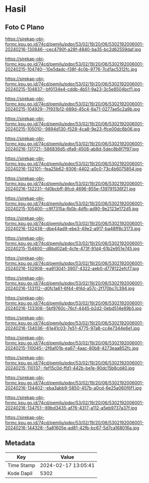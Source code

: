# Hasil

## Foto C Plano

https://sirekap-obj-formc.kpu.go.id/74cd/pemilu/pdpr/53/02/19/20/06/5302192006001-20240216-130846--cec4790f-a28f-4840-ba35-bc2d62559daf.jpg

https://sirekap-obj-formc.kpu.go.id/74cd/pemilu/pdpr/53/02/19/20/06/5302192006001-20240215-104740--10e5dadc-f38f-4c0b-9776-7cd1ac5312fc.jpg

https://sirekap-obj-formc.kpu.go.id/74cd/pemilu/pdpr/53/02/19/20/06/5302192006001-20240215-104837--bf0134e4-cddb-4b51-9a23-3c5e8504bcf1.jpg

https://sirekap-obj-formc.kpu.go.id/74cd/pemilu/pdpr/53/02/19/20/06/5302192006001-20240215-104929--7f931b12-689d-45c4-8a71-0277ae5c2a9b.jpg

https://sirekap-obj-formc.kpu.go.id/74cd/pemilu/pdpr/53/02/19/20/06/5302192006001-20240215-105010--9894d130-f528-4ca8-9e23-ffce00dc6b06.jpg

https://sirekap-obj-formc.kpu.go.id/74cd/pemilu/pdpr/53/02/19/20/06/5302192006001-20240216-131721--586836d5-dfa9-4508-ab8d-5dec8b8f7f97.jpg

https://sirekap-obj-formc.kpu.go.id/74cd/pemilu/pdpr/53/02/19/20/06/5302192006001-20240216-132101--fea25b62-9306-4402-a0c0-73c4b6075854.jpg

https://sirekap-obj-formc.kpu.go.id/74cd/pemilu/pdpr/53/02/19/20/06/5302192006001-20240216-132231--fd0bcbff-8fcd-4696-855e-f39791536f21.jpg

https://sirekap-obj-formc.kpu.go.id/74cd/pemilu/pdpr/53/02/19/20/06/5302192006001-20240215-105400--c9f7315a-fb0b-4dfb-ad90-9e2123e172d5.jpg

https://sirekap-obj-formc.kpu.go.id/74cd/pemilu/pdpr/53/02/19/20/06/5302192006001-20240216-132438--dbe44ad9-ebe3-49e2-a917-ba48ff8c3173.jpg

https://sirekap-obj-formc.kpu.go.id/74cd/pemilu/pdpr/53/02/19/20/06/5302192006001-20240215-154800--d8bd02a6-4cfe-473f-91d4-61b2e951e745.jpg

https://sirekap-obj-formc.kpu.go.id/74cd/pemilu/pdpr/53/02/19/20/06/5302192006001-20240216-132908--ea913041-3907-4322-aeb0-d778122efcf7.jpg

https://sirekap-obj-formc.kpu.go.id/74cd/pemilu/pdpr/53/02/19/20/06/5302192006001-20240216-133112--d0fc1a61-6f44-4f4d-a57c-2f170bc7c394.jpg

https://sirekap-obj-formc.kpu.go.id/74cd/pemilu/pdpr/53/02/19/20/06/5302192006001-20240216-133308--5bf9760c-76cf-4445-b2d2-0ebd514e89b5.jpg

https://sirekap-obj-formc.kpu.go.id/74cd/pemilu/pdpr/53/02/19/20/06/5302192006001-20240216-134036--61e41c03-7e51-4775-97a8-cc4e7344e6e1.jpg

https://sirekap-obj-formc.kpu.go.id/74cd/pemilu/pdpr/53/02/19/20/06/5302192006001-20240215-110045--2f6af01b-ea67-4aac-80b8-4273eaa852fc.jpg

https://sirekap-obj-formc.kpu.go.id/74cd/pemilu/pdpr/53/02/19/20/06/5302192006001-20240215-110137--fef15c0d-ffd1-442b-be1e-90dc15b8cd40.jpg

https://sirekap-obj-formc.kpu.go.id/74cd/pemilu/pdpr/53/02/19/20/06/5302192006001-20240216-134402--eba3abb9-5850-457b-a0cd-6e25a060f6f1.jpg

https://sirekap-obj-formc.kpu.go.id/74cd/pemilu/pdpr/53/02/19/20/06/5302192006001-20240216-134751--89bd3435-af76-4317-a112-a5eb9737a37f.jpg

https://sirekap-obj-formc.kpu.go.id/74cd/pemilu/pdpr/53/02/19/20/06/5302192006001-20240216-144328--5a81605e-ad81-42fb-bc67-5d7ca168016a.jpg


## Metadata

| Key        | Value               |
| ---------- | ------------------- |
| Time Stamp | 2024-02-17 13:05:41 |
| Kode Dapil | 5302                |




